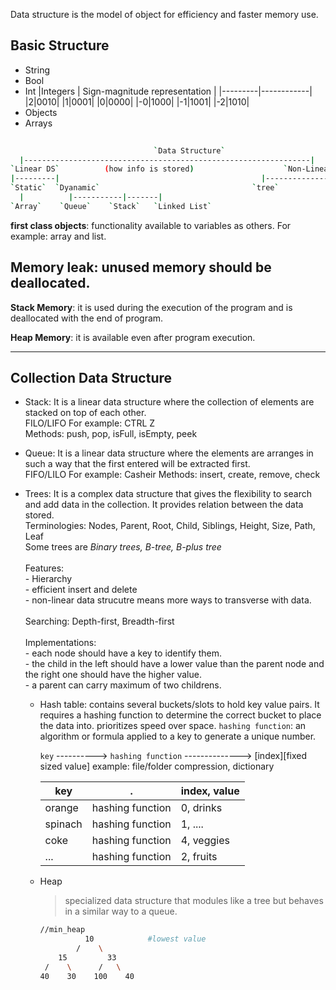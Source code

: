 Data structure is the model of object for efficiency and faster memory use.

## Basic Structure 
- String
- Bool
- Int
  |Integers | Sign-magnitude representation |
  |---------|------------|
  |2|0010|
  |1|0001|
  |0|0000|
  |-0|1000|
  |-1|1001|
  |-2|1010|
- Objects
- Arrays

```bash
  
                                `Data Structure` 
  |----------------------------------------------------------------|
`Linear DS`          (how info is stored)                    `Non-Linear DS`
|---------|                                             |---------------------------|
`Static`  `Dyanamic`                                  `tree`                    `graphs`
  |          |-----------|-------|
`Array`    `Queue`    `Stack`   `Linked List`
```

**first class objects**: functionality available to variables as others. For example: array and list.

**Memory leak**: unused memory should be deallocated.
-----

**Stack Memory**: it is used during the execution of the program and is deallocated with the end of program.

**Heap Memory**: it is available even after program execution.

------

## Collection Data Structure
- Stack: It is a linear data structure where the collection of elements are stacked on top of each other.<br/>
  FILO/LIFO
   For example: CTRL Z<br/>
  Methods: push, pop, isFull, isEmpty, peek

- Queue: It is a linear data structure where the elements are arranges in such a way that the first entered will be extracted first.<br/>
FIFO/LILO
  For example: Casheir
  Methods: insert, create, remove, check

- Trees: It is a complex data structure that gives the flexibility to search and add data in the collection. It provides relation between the data stored.<br/>
    Terminologies: Nodes, Parent, Root, Child, Siblings, Height, Size, Path, Leaf<br/>
    Some trees are _Binary trees, B-tree, B-plus tree_ <br/>   <br/>
    Features:<br/>
      - Hierarchy   <br/>
      - efficient insert and delete   <br/>
      - non-linear data strucutre means more ways to transverse with data.   <br/>   <br/>
    Searching: Depth-first, Breadth-first   <br/><br>
    Implementations:   <br/>
      - each node should have a key to identify them.   <br/>
      - the child in the left should have a lower value than the parent node and the right one should have the higher value.   <br/>
      - a parent can carry maximum of two childrens.   <br/>
    
  - Hash table:
      contains several buckets/slots to hold key value pairs. It requires a hashing function to determine the correct bucket to place the data into. prioritizes speed over space.
      `hashing function`: an algorithm or formula applied to a key to generate a unique number.

    `key`  ----------> `hashing function`  --------------> [index][fixed sized value]
    example: file/folder compression, dictionary

    |key| . | index, value|
    |---|---|---|
    |orange|hashing function|0, drinks|
    |spinach|hashing function|1, ....|
    |coke|hashing function |4, veggies|
    |...|hashing function| 2, fruits|


  - Heap
    > specialized data structure that modules like a tree but behaves in a similar way to a queue.

    ```bash
    //min_heap
              10            #lowest value
            /    \
        15         33
     /    \      /   \
    40    30    100    40
    ```
